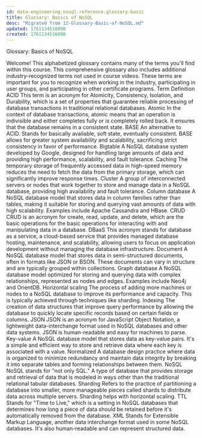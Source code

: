 ```yaml
---
id: data-engineering.nosql.reference.glossary-basic
title: Glossary: Basics of NoSQL
desc: "Migrated from 12-Glossary-Basic-of-NoSQL.md"
updated: 1761134516000
created: 1761134516000
---
```


Glossary: Basics of NoSQL

Welcome! This alphabetized glossary contains many of the terms you'll find within this course. This comprehensive glossary also includes additional industry-recognized terms not used in course videos. These terms are important for you to recognize when working in the industry, participating in user groups, and participating in other certificate programs.
Term 	Definition
ACID 	This term is an acronym for Atomicity, Consistency, Isolation, and Durability, which is a set of properties that guarantee reliable processing of database transactions in traditional relational databases.
Atomic 	In the context of database transactions, atomic means that an operation is indivisible and either completes fully or is completely rolled back. It ensures that the database remains in a consistent state.
BASE 	An alternative to ACID. Stands for basically available, soft state, eventually consistent. BASE allows for greater system availability and scalability, sacrificing strict consistency in favor of performance.
Bigtable 	A NoSQL database system developed by Google, designed for handling large amounts of data and providing high performance, scalability, and fault tolerance.
Caching 	The temporary storage of frequently accessed data in high-speed memory reduces the need to fetch the data from the primary storage, which can significantly improve response times.
Cluster 	A group of interconnected servers or nodes that work together to store and manage data in a NoSQL database, providing high availability and fault tolerance.
Column database 	A NoSQL database model that stores data in column families rather than tables, making it suitable for storing and querying vast amounts of data with high scalability. Examples include Apache Cassandra and HBase.
CRUD 	CRUD is an acronym for create, read, update, and delete, which are the basic operations for the basic operations for interacting with and manipulating data in a database.
DBaaS 	This acronym stands for database as a service, a cloud-based service that provides managed database hosting, maintenance, and scalability, allowing users to focus on application development without managing the database infrastructure.
Document 	A NoSQL database model that stores data in semi-structured documents, often in formats like JSON or BSON. These documents can vary in structure and are typically grouped within collections.
Graph database 	A NoSQL database model optimized for storing and querying data with complex relationships, represented as nodes and edges. Examples include Neo4j and OrientDB.
Horizontal scaling 	The process of adding more machines or nodes to a NoSQL database to improve its performance and capacity. This is typically achieved through techniques like sharding.
Indexing 	The creation of data structures that improve query performance by allowing the database to quickly locate specific records based on certain fields or columns.
JSON 	JSON is an acronym for JavaScript Object Notation, a lightweight data-interchange format used in NoSQL databases and other data systems. JSON is human-readable and easy for machines to parse.
Key-value 	A NoSQL database model that stores data as key-value pairs. It's a simple and efficient way to store and retrieve data where each key is associated with a value.
Normalized 	A database design practice where data is organized to minimize redundancy and maintain data integrity by breaking it into separate tables and forming relationships between them.
NoSQL 	NoSQL stands for "not only SQL." A type of database that provides storage and retrieval of data that is modeled in ways other than the traditional relational tabular databases.
Sharding 	Refers to the practice of partitioning a database into smaller, more manageable pieces called shards to distribute data across multiple servers. Sharding helps with horizontal scaling.
TTL 	Stands for "Time to Live," which is a setting in NoSQL databases that determines how long a piece of data should be retained before it's automatically removed from the database.
XML 	Stands for Extensible Markup Language, another data interchange format used in some NoSQL databases. It's also human-readable and can represent structured data.